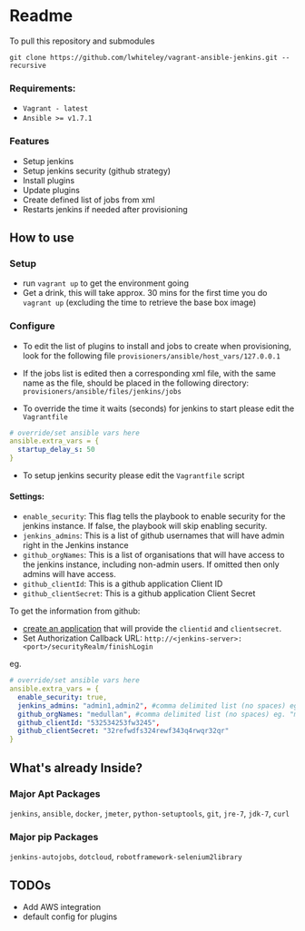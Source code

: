 Readme
=======================

To pull this repository and submodules

`git clone https://github.com/lwhiteley/vagrant-ansible-jenkins.git --recursive`

### Requirements:
- `Vagrant - latest`
- `Ansible >= v1.7.1`

### Features
- Setup jenkins
- Setup jenkins security (github strategy)
- Install plugins
- Update plugins
- Create defined list of jobs from xml
- Restarts jenkins if needed after provisioning

## How to use

### Setup
- run `vagrant up` to get the environment going
- Get a drink, this will take approx. 30 mins for the first time you do `vagrant up` (excluding the time to retrieve the base box image)

### Configure
- To edit the list of plugins to install and jobs to create when provisioning, look for the following file
`provisioners/ansible/host_vars/127.0.0.1`

- If the jobs list is edited then a corresponding xml file, with the same name as the file, should be placed in the following directory:
`provisioners/ansible/files/jenkins/jobs`

- To override the time it waits (seconds) for jenkins to start please edit the `Vagrantfile`
```yaml
# override/set ansible vars here
ansible.extra_vars = {
  startup_delay_s: 50
}
```
- To setup jenkins security please edit the `Vagrantfile` script

#### Settings:

- `enable_security`: This flag tells the playbook to enable security for the jenkins instance. If false, the playbook will skip enabling security.
- `jenkins_admins`: This is a list of github usernames that will have admin right in the Jenkins instance
- `github_orgNames`: This is a list of organisations that will have access to the jenkins instance, including non-admin users. If omitted then only admins will have access.
- `github_clientId`: This is a github application Client ID
- `github_clientSecret`: This is a github application Client Secret

To get the information from github:
- [create an application](https://github.com/settings/applications/new) that will provide the `clientid` and `clientsecret`.
- Set Authorization Callback URL: `http://<jenkins-server>:<port>/securityRealm/finishLogin`

eg.
```yaml
# override/set ansible vars here
ansible.extra_vars = {
  enable_security: true,
  jenkins_admins: "admin1,admin2", #comma delimited list (no spaces) eg. "admin1,admin2"
  github_orgNames: "medullan", #comma delimited list (no spaces) eg. "medullan,google"
  github_clientId: "532534253fw3245",
  github_clientSecret: "32refwdfs324rewf343q4rwqr32qr"
}
```

## What's already Inside?

### Major Apt Packages
`jenkins`, `ansible`, `docker`, `jmeter`, `python-setuptools`, `git`, `jre-7`, `jdk-7`, `curl`

### Major pip Packages
`jenkins-autojobs`, `dotcloud`, `robotframework-selenium2library`


## TODOs
- Add AWS integration
- default config for plugins
